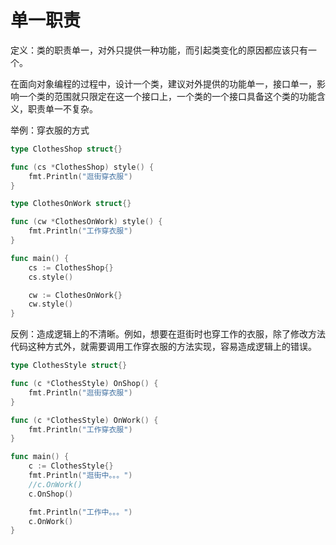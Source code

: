 # 单一职责

定义：类的职责单一，对外只提供一种功能，而引起类变化的原因都应该只有一个。

在面向对象编程的过程中，设计一个类，建议对外提供的功能单一，接口单一，影响一个类的范围就只限定在这一个接口上，一个类的一个接口具备这个类的功能含义，职责单一不复杂。

举例：穿衣服的方式

```go
type ClothesShop struct{}

func (cs *ClothesShop) style() {
	fmt.Println("逛街穿衣服")
}

type ClothesOnWork struct{}

func (cw *ClothesOnWork) style() {
	fmt.Println("工作穿衣服")
}

func main() {
	cs := ClothesShop{}
	cs.style()

	cw := ClothesOnWork{}
	cw.style()
}

```

反例：造成逻辑上的不清晰。例如，想要在逛街时也穿工作的衣服，除了修改方法代码这种方式外，就需要调用工作穿衣服的方法实现，容易造成逻辑上的错误。

```go
type ClothesStyle struct{}

func (c *ClothesStyle) OnShop() {
	fmt.Println("逛街穿衣服")
}

func (c *ClothesStyle) OnWork() {
	fmt.Println("工作穿衣服")
}

func main() {
	c := ClothesStyle{}
	fmt.Println("逛街中。。。")
    //c.OnWork()
	c.OnShop()

	fmt.Println("工作中。。。")
	c.OnWork()
}
```

